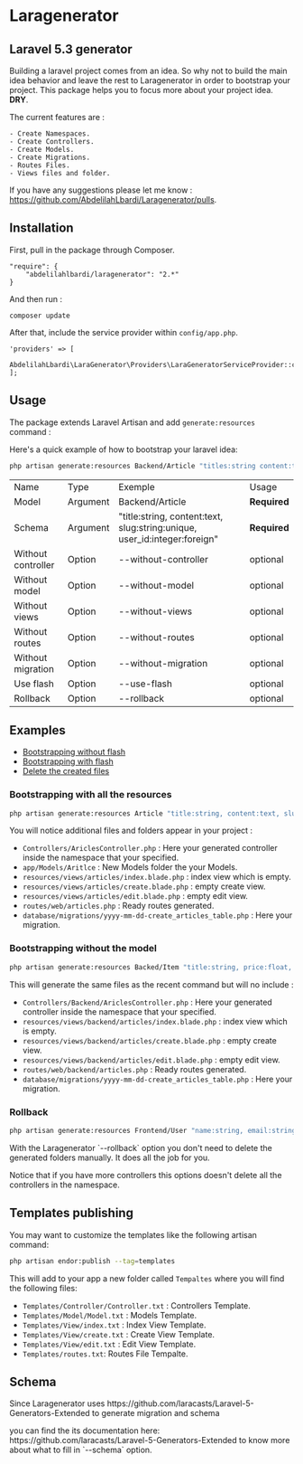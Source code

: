 # Laragenerator

## Laravel 5.3 generator

Building a laravel project comes from an idea. So why not to build the main idea behavior and leave the rest to Laragenerator in order to bootstrap your project. 
This package helps you to focus more about your project idea. <b>DRY</b>.

The current features are :
````
- Create Namespaces.
- Create Controllers.
- Create Models.
- Create Migrations.
- Routes Files.
- Views files and folder.
````

If you have any suggestions please let me know : https://github.com/AbdelilahLbardi/Laragenerator/pulls.

## Installation

First, pull in the package through Composer.

```
"require": {
    "abdelilahlbardi/laragenerator": "2.*"
}
```

And then run :

```
composer update
```

After that, include the service provider within `config/app.php`.

```
'providers' => [
    AbdelilahLbardi\LaraGenerator\Providers\LaraGeneratorServiceProvider::class,
];
```

## Usage

The package extends Laravel Artisan and add `generate:resources` command :

Here's a quick example of how to bootstrap your laravel idea:

```bash
php artisan generate:resources Backend/Article "titles:string content:text"
```

<table>
	<tr>
		<td>Name</td>
		<td>Type</td>
		<td>Exemple</td>
		<td>Usage</td>
	</tr>
	<tr>
		<td>Model</td>
		<td>Argument</td>
		<td>Backend/Article</td>
		<td><b>Required</b></td>
	</tr>
	<tr>
		<td>Schema</td>
		<td>Argument</td>
		<td>"title:string, content:text, slug:string:unique, user_id:integer:foreign"</td>
		<td><b>Required</b></td>
	</tr>
	<tr>
		<td>Without controller</td>
		<td>Option</td>
		<td>--without-controller</td>
		<td>optional</td>
	</tr>
	<tr>
		<td>Without model</td>
		<td>Option</td>
		<td>--without-model</td>
		<td>optional</td>
	</tr>
	<tr>
		<td>Without views</td>
		<td>Option</td>
		<td>--without-views</td>
		<td>optional</td>
	</tr>
	<tr>
		<td>Without routes</td>
		<td>Option</td>
		<td>--without-routes</td>
		<td>optional</td>
	</tr>
	<tr>
		<td>Without migration</td>
		<td>Option</td>
		<td>--without-migration</td>
		<td>optional</td>
	</tr>
	<tr>
		<td>Use flash</td>
		<td>Option</td>
		<td>--use-flash</td>
		<td>optional</td>
	</tr>
	<tr>
		<td>Rollback</td>
		<td>Option</td>
		<td>--rollback</td>
		<td>optional</td>
	</tr>
</table>

## Examples

- [Bootstrapping without flash](#Bootstrapping-with-all-the-resources)
- [Bootstrapping with flash](#Bootstrapping-without-the-model)
- [Delete the created files](#rollback)


### Bootstrapping with all the resources

  ```bash
php artisan generate:resources Article "title:string, content:text, slug:string:unique, user_id:integer:foreign"
```
You will notice additional files and folders appear in your project :

 - `Controllers/AriclesController.php` : Here your generated controller inside the namespace that your specified.
 - `app/Models/Aritlce` : New Models folder the your Models.
 - `resources/views/articles/index.blade.php` : index view which is empty.
 - `resources/views/articles/create.blade.php` : empty create view.
 - `resources/views/articles/edit.blade.php` : empty edit view.
 - `routes/web/articles.php` : Ready routes generated.
 - `database/migrations/yyyy-mm-dd-create_articles_table.php` : Here your migration.


### Bootstrapping without the model

  ```bash
php artisan generate:resources Backed/Item "title:string, price:float, slug:string:unique, category_id:integer:foreign" --without-model
```
This will generate the same files as the recent command but will no include :

 - `Controllers/Backend/AriclesController.php` : Here your generated controller inside the namespace that your specified.
 - `resources/views/backend/articles/index.blade.php` : index view which is empty.
 - `resources/views/backend/articles/create.blade.php` : empty create view.
 - `resources/views/backend/articles/edit.blade.php` : empty edit view.
 - `routes/web/backend/articles.php` : Ready routes generated.
 - `database/migrations/yyyy-mm-dd-create_articles_table.php` : Here your migration.

### Rollback

  ```bash
php artisan generate:resources Frontend/User "name:string, email:string:unique" --rollback
```
<p>With the Laragenerator `--rollback` option you don't need to delete the generated folders manually. It does all the job for you.</p>
<p>Notice that if you have more controllers this options doesn't delete all the controllers in the namespace.</p>

## Templates publishing

You may want to customize the templates like the following artisan command:

```bash
php artisan endor:publish --tag=templates
```

This will add to your app a new folder called `Tempaltes` where you will find the following files:

 - `Templates/Controller/Controller.txt` : Controllers Template.
 - `Templates/Model/Model.txt` : Models Template.
 - `Templates/View/index.txt` : Index View Template.
 - `Templates/View/create.txt` : Create View Template.
 - `Templates/View/edit.txt` : Edit View Template.
 - `Templates/routes.txt`: Routes File Tempalte.

## Schema

<p>Since Laragenerator uses https://github.com/laracasts/Laravel-5-Generators-Extended to generate migration and schema</p> 
<p>you can find the its documentation here: https://github.com/laracasts/Laravel-5-Generators-Extended to know more about what to fill in `--schema` option. </p>
